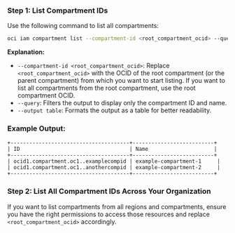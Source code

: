 ### Step 1: List Compartment IDs
Use the following command to list all compartments:

```bash
oci iam compartment list --compartment-id <root_compartment_ocid> --query "data[*].{ID:id, Name:name}" --output table
```

**Explanation:**
- `--compartment-id <root_compartment_ocid>`: Replace `<root_compartment_ocid>` with the OCID of the root compartment (or the parent compartment) from which you want to start listing. If you want to list all compartments from the root compartment, use the root compartment OCID.
- `--query`: Filters the output to display only the compartment ID and name.
- `--output table`: Formats the output as a table for better readability.

### Example Output:
```
+--------------------------------------+--------------------------+
| ID                                   | Name                     |
+--------------------------------------+--------------------------+
| ocid1.compartment.oc1..examplecompid | example-compartment-1     |
| ocid1.compartment.oc1..anothercompid | example-compartment-2     |
+--------------------------------------+--------------------------+
```

### Step 2: List All Compartment IDs Across Your Organization
If you want to list compartments from all regions and compartments, ensure you have the right permissions to access those resources and replace `<root_compartment_ocid>` accordingly.